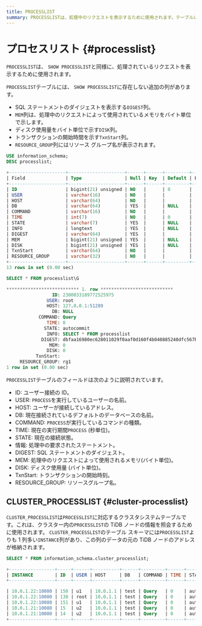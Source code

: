 ```yaml
---
title: PROCESSLIST
summary: PROCESSLISTは、処理中のリクエストを表示するために使用されます。テーブルには追加の列があり、SQL ステートメントのダイジェストを表示するDIGEST列やメモリ使用量を示すMEM列が含まれます。また、CLUSTER_PROCESSLISTはPROCESSLISTに対応するクラスタシステムテーブルで、TiDB ノードの情報を照会するために使用されます。CLUSTER_PROCESSLISTのテーブル スキーマにはPROCESSLISTよりも 1 列多いINSTANCE列があります。
---
```


# プロセスリスト {#processlist}

`PROCESSLIST`は、 `SHOW PROCESSLIST`と同様に、処理されているリクエストを表示するために使用されます。

`PROCESSLIST`テーブルには、 `SHOW PROCESSLIST`に存在しない追加の列があります。

-   SQL ステートメントのダイジェストを表示する`DIGEST`列。
-   `MEM`列は、処理中のリクエストによって使用されているメモリをバイト単位で示します。
-   ディスク使用量をバイト単位で示す`DISK`列。
-   トランザクションの開始時間を示す`TxnStart`列。
-   `RESOURCE_GROUP`列にはリソース グループ名が表示されます。

```sql
USE information_schema;
DESC processlist;
```

```sql
+---------------------+---------------------+------+------+---------+-------+
| Field               | Type                | Null | Key  | Default | Extra |
+---------------------+---------------------+------+------+---------+-------+
| ID                  | bigint(21) unsigned | NO   |      | 0       |       |
| USER                | varchar(16)         | NO   |      |         |       |
| HOST                | varchar(64)         | NO   |      |         |       |
| DB                  | varchar(64)         | YES  |      | NULL    |       |
| COMMAND             | varchar(16)         | NO   |      |         |       |
| TIME                | int(7)              | NO   |      | 0       |       |
| STATE               | varchar(7)          | YES  |      | NULL    |       |
| INFO                | longtext            | YES  |      | NULL    |       |
| DIGEST              | varchar(64)         | YES  |      |         |       |
| MEM                 | bigint(21) unsigned | YES  |      | NULL    |       |
| DISK                | bigint(21) unsigned | YES  |      | NULL    |       |
| TxnStart            | varchar(64)         | NO   |      |         |       |
| RESOURCE_GROUP      | varchar(32)         | NO   |      |         |       |
+---------------------+---------------------+------+------+---------+-------+
13 rows in set (0.00 sec)
```

```sql
SELECT * FROM processlist\G
```

```sql
*************************** 1. row ***************************
                 ID: 2300033189772525975
               USER: root
               HOST: 127.0.0.1:51289
                 DB: NULL
            COMMAND: Query
               TIME: 0
              STATE: autocommit
               INFO: SELECT * FROM processlist
             DIGEST: dbfaa16980ec628011029f0aaf0d160f4b040885240dfc567bf760d96d374f7e
                MEM: 0
               DISK: 0
           TxnStart:
     RESOURCE_GROUP: rg1
1 row in set (0.00 sec)
```

`PROCESSLIST`テーブルのフィールドは次のように説明されています。

-   ID: ユーザー接続の ID。
-   USER: `PROCESS`を実行しているユーザーの名前。
-   HOST: ユーザーが接続しているアドレス。
-   DB: 現在接続されているデフォルトのデータベースの名前。
-   COMMAND: `PROCESS`が実行しているコマンドの種類。
-   TIME: 現在の実行期間`PROCESS` (秒単位)。
-   STATE: 現在の接続状態。
-   情報: 処理中の要求されたステートメント。
-   DIGEST: SQL ステートメントのダイジェスト。
-   MEM: 処理中のリクエストによって使用されるメモリ(バイト単位)。
-   DISK: ディスク使用量 (バイト単位)。
-   TxnStart: トランザクションの開始時刻。
-   RESOURCE_GROUP: リソースグループ名。

## CLUSTER_PROCESSLIST {#cluster-processlist}

`CLUSTER_PROCESSLIST`は`PROCESSLIST`に対応するクラスタシステムテーブルです。これは、クラスター内の`PROCESSLIST`の TiDB ノードの情報を照会するために使用されます。 `CLUSTER_PROCESSLIST`のテーブル スキーマには`PROCESSLIST`よりも 1 列多い`INSTANCE`列があり、この列のデータの元の TiDB ノードのアドレスが格納されます。

```sql
SELECT * FROM information_schema.cluster_processlist;
```

```sql
+-----------------+-----+------+----------+------+---------+------+------------+------------------------------------------------------+-----+----------------------------------------+----------------+
| INSTANCE        | ID  | USER | HOST     | DB   | COMMAND | TIME | STATE      | INFO                                                 | MEM | TxnStart                               | RESOURCE_GROUP | 
+-----------------+-----+------+----------+------+---------+------+------------+------------------------------------------------------+-----+----------------------------------------+----------------+

| 10.0.1.22:10080 | 150 | u1   | 10.0.1.1 | test | Query   | 0    | autocommit | select count(*) from usertable                       | 372 | 05-28 03:54:21.230(416976223923077223) | default        |
| 10.0.1.22:10080 | 138 | root | 10.0.1.1 | test | Query   | 0    | autocommit | SELECT * FROM information_schema.cluster_processlist | 0   | 05-28 03:54:21.230(416976223923077220) | rg1            |
| 10.0.1.22:10080 | 151 | u1   | 10.0.1.1 | test | Query   | 0    | autocommit | select count(*) from usertable                       | 372 | 05-28 03:54:21.230(416976223923077224) | rg2            |
| 10.0.1.21:10080 | 15  | u2   | 10.0.1.1 | test | Query   | 0    | autocommit | select max(field0) from usertable                    | 496 | 05-28 03:54:21.230(416976223923077222) | default        |
| 10.0.1.21:10080 | 14  | u2   | 10.0.1.1 | test | Query   | 0    | autocommit | select max(field0) from usertable                    | 496 | 05-28 03:54:21.230(416976223923077225) | default        |
+-----------------+-----+------+----------+------+---------+------+------------+------------------------------------------------------+-----+----------------------------------------+----------------+
```
